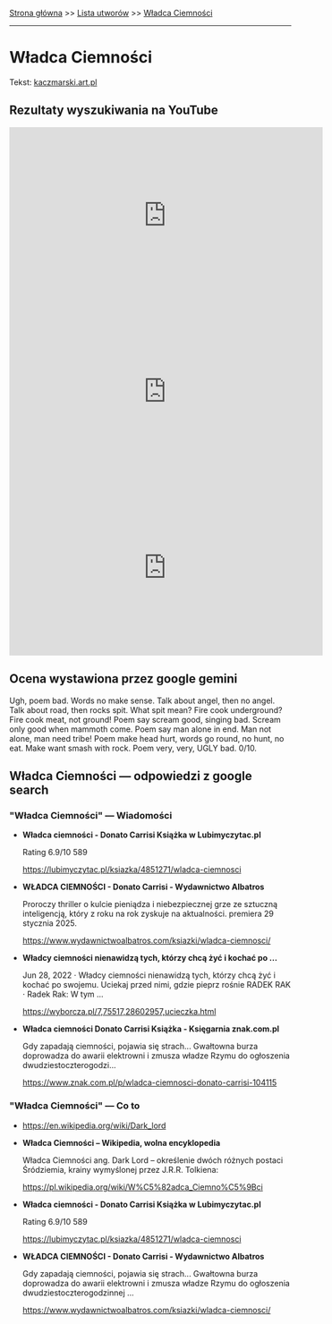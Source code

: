 [Strona główna](../index.md) >> [Lista utworów](../list.md) >> [Władca Ciemności](667.md)

---

# Władca Ciemności

Tekst: [kaczmarski.art.pl](https://www.kaczmarski.art.pl/tworczosc/wiersze/wladca-ciemnosci/)

## Rezultaty wyszukiwania na YouTube

<iframe width="560" height="315" src="https://www.youtube.com/embed/uueYYto7pNo?si=IdontcarewhotheIRSsendsImnotpayingtaxes" title="YouTube video player" frameborder="0" allow="accelerometer; autoplay; clipboard-write; encrypted-media; gyroscope; picture-in-picture; web-share" referrerpolicy="strict-origin-when-cross-origin" allowfullscreen></iframe>

<iframe width="560" height="315" src="https://www.youtube.com/embed/naVw-NfnKyw?si=IdontcarewhotheIRSsendsImnotpayingtaxes" title="YouTube video player" frameborder="0" allow="accelerometer; autoplay; clipboard-write; encrypted-media; gyroscope; picture-in-picture; web-share" referrerpolicy="strict-origin-when-cross-origin" allowfullscreen></iframe>

<iframe width="560" height="315" src="https://www.youtube.com/embed/8YLqgour8nM?si=IdontcarewhotheIRSsendsImnotpayingtaxes" title="YouTube video player" frameborder="0" allow="accelerometer; autoplay; clipboard-write; encrypted-media; gyroscope; picture-in-picture; web-share" referrerpolicy="strict-origin-when-cross-origin" allowfullscreen></iframe>

## Ocena wystawiona przez google gemini

Ugh, poem bad. Words no make sense. Talk about angel, then no angel. Talk about road, then rocks spit. What spit mean? Fire cook underground? Fire cook meat, not ground! Poem say scream good, singing bad. Scream only good when mammoth come. Poem say man alone in end. Man not alone, man need tribe! Poem make head hurt, words go round, no hunt, no eat. Make want smash with rock. Poem very, very, UGLY bad. 0/10.


## Władca Ciemności — odpowiedzi z google search

### "Władca Ciemności" — Wiadomości

- **Władca ciemności - Donato Carrisi  Książka w Lubimyczytac.pl**

    Rating   6.9/10  589   

   <https://lubimyczytac.pl/ksiazka/4851271/wladca-ciemnosci>
- **WŁADCA CIEMNOŚCI - Donato Carrisi - Wydawnictwo Albatros**

    Proroczy thriller o kulcie pieniądza i niebezpiecznej grze ze sztuczną inteligencją, który z roku na rok zyskuje na aktualności. premiera 29 stycznia 2025. 

   <https://www.wydawnictwoalbatros.com/ksiazki/wladca-ciemnosci/>
- **Władcy ciemności nienawidzą tych, którzy chcą żyć i kochać po ...**

    Jun 28, 2022  ·  Władcy ciemności nienawidzą tych, którzy chcą żyć i kochać po swojemu. Uciekaj przed nimi, gdzie pieprz rośnie RADEK RAK · Radek Rak: W tym ... 

   <https://wyborcza.pl/7,75517,28602957,ucieczka.html>
- **Władca ciemności  Donato Carrisi Książka - Księgarnia znak.com.pl**

    Gdy zapadają ciemności, pojawia się strach... Gwałtowna burza doprowadza do awarii elektrowni i zmusza władze Rzymu do ogłoszenia dwudziestoczterogodzi... 

   <https://www.znak.com.pl/p/wladca-ciemnosci-donato-carrisi-104115>

### "Władca Ciemności" — Co to

- <https://en.wikipedia.org/wiki/Dark_lord>
- **Władca Ciemności – Wikipedia, wolna encyklopedia**

    Władca Ciemności ang. Dark Lord – określenie dwóch różnych postaci Śródziemia, krainy wymyślonej przez J.R.R. Tolkiena: 

   <https://pl.wikipedia.org/wiki/W%C5%82adca_Ciemno%C5%9Bci>
- **Władca ciemności - Donato Carrisi  Książka w Lubimyczytac.pl**

    Rating   6.9/10  589   

   <https://lubimyczytac.pl/ksiazka/4851271/wladca-ciemnosci>
- **WŁADCA CIEMNOŚCI - Donato Carrisi - Wydawnictwo Albatros**

    Gdy zapadają ciemności, pojawia się strach... Gwałtowna burza doprowadza do awarii elektrowni i zmusza władze Rzymu do ogłoszenia dwudziestoczterogodzinnej ... 

   <https://www.wydawnictwoalbatros.com/ksiazki/wladca-ciemnosci/>


